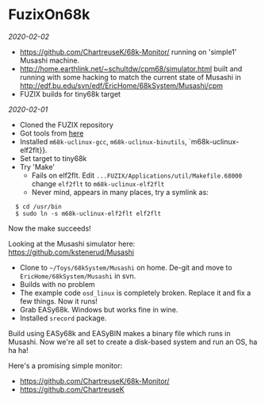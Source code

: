 # FuzixOn68k

*2020-02-02*

 * https://github.com/ChartreuseK/68k-Monitor/ running on 'simple1' Musashi machine.
 * http://home.earthlink.net/~schultdw/cpm68/simulator.html built and running with some hacking to match the current state of Musashi in http://edf.bu.edu/svn/edf/EricHome/68kSystem/Musashi/cpm
 * FUZIX builds for tiny68k target

*2020-02-01*

 * Cloned the FUZIX repository
 * Got tools from [here](https://launchpad.net/~p-pisati/+archive/ubuntu/fuzix/+index?field.series_filter=trusty)
 * Installed `m68k-uclinux-gcc`, `m68k-uclinux-binutils`, `m68k-uclinux-elf2flt}}.
 * Set target to tiny68k
 * Try 'Make'
   * Fails on elf2flt.  Edit `...FUZIX/Applications/util/Makefile.68000` change `elf2flt` to `m68k-uclinux-elf2flt`
   * Never mind, appears in many places, try a symlink as:

```
  $ cd /usr/bin
  $ sudo ln -s m68k-uclinux-elf2flt elf2flt
```

Now the make succeeds!

Looking at the Musashi simulator here: https://github.com/kstenerud/Musashi

 * Clone to `~/Toys/68kSystem/Musashi` on home.  De-git and move to `EricHome/68kSystem/Musashi` in svn.
 * Builds with no problem
 * The example code `osd_linux` is completely broken.  Replace it and fix a few things.  Now it runs!
 * Grab EASy68k.  Windows but works fine in wine.
 * Installed `srecord` package.

Build using EASy68k and EASyBIN makes a binary file which runs in Musashi.  Now we're all set to create a disk-based system and run an OS, ha ha ha!

Here's a promising simple monitor:
 * https://github.com/ChartreuseK/68k-Monitor/
 * https://github.com/ChartreuseK



